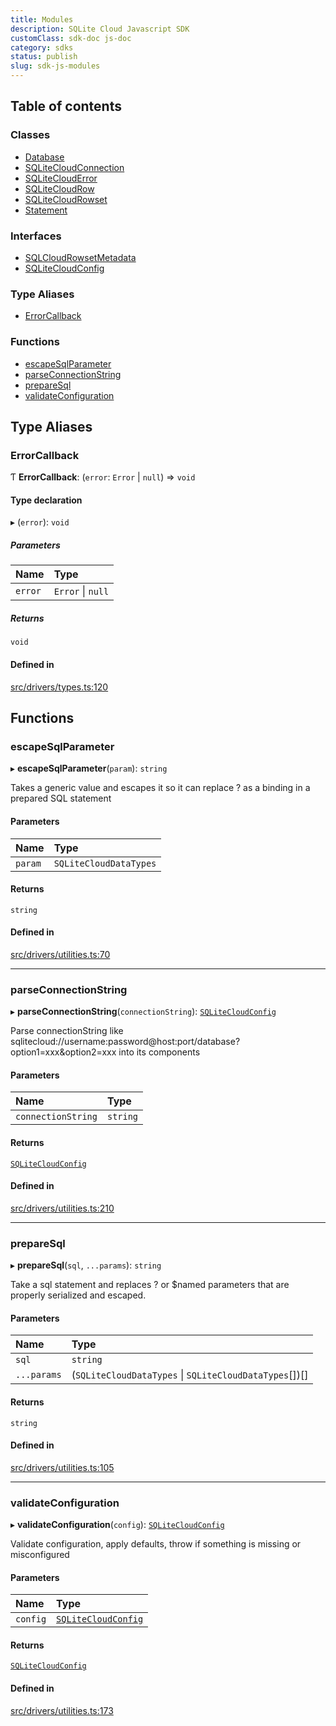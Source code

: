 ```yaml
---
title: Modules
description: SQLite Cloud Javascript SDK
customClass: sdk-doc js-doc 
category: sdks
status: publish
slug: sdk-js-modules
---
```


## Table of contents

### Classes

- [Database](sqlite-cloud/sdks/js/classes/database)
- [SQLiteCloudConnection](sqlite-cloud/sdks/js/classes/sqlitecloudconnection)
- [SQLiteCloudError](sqlite-cloud/sdks/js/classes/sqliteclouderror)
- [SQLiteCloudRow](sqlite-cloud/sdks/js/classes/sqlitecloudrow)
- [SQLiteCloudRowset](sqlite-cloud/sdks/js/classes/sqlitecloudrowset)
- [Statement](sqlite-cloud/sdks/js/classes/statement)

### Interfaces

- [SQLCloudRowsetMetadata](sqlite-cloud/sdks/js/interfaces/sqlcloudrowsetmetadata)
- [SQLiteCloudConfig](sqlite-cloud/sdks/js/interfaces/sqlitecloudconfig)

### Type Aliases

- [ErrorCallback](modules#errorcallback)

### Functions

- [escapeSqlParameter](modules#escapesqlparameter)
- [parseConnectionString](modules#parseconnectionstring)
- [prepareSql](modules#preparesql)
- [validateConfiguration](modules#validateconfiguration)

## Type Aliases

### ErrorCallback

Ƭ **ErrorCallback**: (`error`: `Error` \| ``null``) => `void`

#### Type declaration

▸ (`error`): `void`

##### Parameters

| Name | Type |
| :------ | :------ |
| `error` | `Error` \| ``null`` |

##### Returns

`void`

#### Defined in

[src/drivers/types.ts:120](https://github.com/sqlitecloud/sqlitecloud-js/blob/f7cd658/src/drivers/types.ts#L120)

## Functions

### escapeSqlParameter

▸ **escapeSqlParameter**(`param`): `string`

Takes a generic value and escapes it so it can replace ? as a binding in a prepared SQL statement

#### Parameters

| Name | Type |
| :------ | :------ |
| `param` | `SQLiteCloudDataTypes` |

#### Returns

`string`

#### Defined in

[src/drivers/utilities.ts:70](https://github.com/sqlitecloud/sqlitecloud-js/blob/f7cd658/src/drivers/utilities.ts#L70)

___

### parseConnectionString

▸ **parseConnectionString**(`connectionString`): [`SQLiteCloudConfig`](interfaces/sqlitecloudconfig)

Parse connectionString like sqlitecloud://username:password@host:port/database?option1=xxx&option2=xxx into its components

#### Parameters

| Name | Type |
| :------ | :------ |
| `connectionString` | `string` |

#### Returns

[`SQLiteCloudConfig`](interfaces/sqlitecloudconfig)

#### Defined in

[src/drivers/utilities.ts:210](https://github.com/sqlitecloud/sqlitecloud-js/blob/f7cd658/src/drivers/utilities.ts#L210)

___

### prepareSql

▸ **prepareSql**(`sql`, `...params`): `string`

Take a sql statement and replaces ? or $named parameters that are properly serialized and escaped.

#### Parameters

| Name | Type |
| :------ | :------ |
| `sql` | `string` |
| `...params` | (`SQLiteCloudDataTypes` \| `SQLiteCloudDataTypes`[])[] |

#### Returns

`string`

#### Defined in

[src/drivers/utilities.ts:105](https://github.com/sqlitecloud/sqlitecloud-js/blob/f7cd658/src/drivers/utilities.ts#L105)

___

### validateConfiguration

▸ **validateConfiguration**(`config`): [`SQLiteCloudConfig`](interfaces/sqlitecloudconfig)

Validate configuration, apply defaults, throw if something is missing or misconfigured

#### Parameters

| Name | Type |
| :------ | :------ |
| `config` | [`SQLiteCloudConfig`](interfaces/sqlitecloudconfig) |

#### Returns

[`SQLiteCloudConfig`](interfaces/sqlitecloudconfig)

#### Defined in

[src/drivers/utilities.ts:173](https://github.com/sqlitecloud/sqlitecloud-js/blob/f7cd658/src/drivers/utilities.ts#L173)

